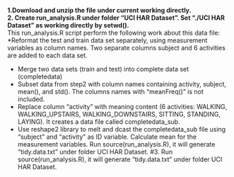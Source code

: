 **1.Download and unzip the file under current working directly.** <br />
**2. Create run_analysis.R under folder “UCI HAR Dataset”. Set “./UCI HAR Dataset” as working directly by setwd().**<br />
This run_analysis.R script perform the following work about this data file:<br />
  *Reformat the test and train data set separately, using measurement variables as column names. Two separate columns subject  and 6 activities are added to each data set.<br />
  * Merge two data sets (train and test) into complete data set (completedata)
  * Subset data from step2 with column names containing activity, subject, mean(), and std(). The columns names with   “meanFreq()” is not included.
  * Replace column “activity” with meaning content (6 activities: WALKING, WALKING_UPSTAIRS, WALKING_DOWNSTAIRS, SITTING, STANDING, LAYING). It creates a data file called completedata_sub.
  * Use reshape2 library to melt and dcast the completedata_sub file using “subject” and “activity” as ID variable. Calculate mean for the measurement variables. Run source(run_analysis.R), it will generate “tidy.data.txt” under folder UCI HAR Dataset.
#3. Run source(run_analysis.R), it will generate “tidy.data.txt” under folder UCI HAR Dataset.



